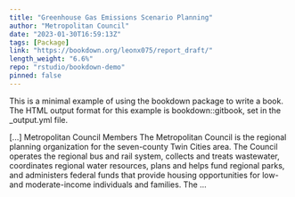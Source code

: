 ```yaml
---
title: "Greenhouse Gas Emissions Scenario Planning"
author: "Metropolitan Council"
date: "2023-01-30T16:59:13Z"
tags: [Package]
link: "https://bookdown.org/leonx075/report_draft/"
length_weight: "6.6%"
repo: "rstudio/bookdown-demo"
pinned: false
---
```


<p>This is a minimal example of using the bookdown package to write a book. The HTML output format for this example is bookdown::gitbook, set in the _output.yml file.</p> [...] Metropolitan Council Members The Metropolitan Council is the regional planning organization for the seven-county Twin Cities area. The Council operates the regional bus and rail system, collects and treats wastewater, coordinates regional water resources, plans and helps fund regional parks, and administers federal funds that provide housing opportunities for low- and moderate-income individuals and families. The ...
